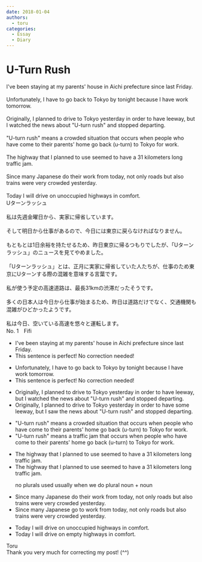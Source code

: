 ```yaml
---
date: 2018-01-04
authors:
  - toru
categories:
  - Essay
  - Diary
---
```


<h1 id="subject_show">U-Turn Rush</h1>
<div class="date" hidden>Jan 4, 2018 13:50</div>
<div id="post"><div id="body_show_ori">
I've been staying at my parents' house in Aichi prefecture since last Friday.<br/><br/>Unfortunately, I have to go back to Tokyo by tonight because I have work tomorrow.<br/><br/>Originally, I planned to drive to Tokyo yesterday in order to have leeway, but I watched the news about "U-turn rush" and stopped departing.<br/><br/>"U-turn rush" means a crowded situation that occurs when people who have come to their parents' home go back (u-turn) to Tokyo for work.<br/><br/>The highway that I planned to use seemed to have a 31 kilometers long traffic jam.<br/><br/>Since many Japanese do their work from today, not only roads but also trains were very crowded yesterday.<br/><br/>Today I will drive on unoccupied highways in comfort.
</div></div>

<!-- more -->

<div id="post_ja"><div id="body_show_mo">
Uターンラッシュ<br/><br/>私は先週金曜日から、実家に帰省しています。<br/><br/>そして明日から仕事があるので、今日には東京に戻らなければなりません。<br/><br/>もともとは1日余裕を持たせるため、昨日東京に帰るつもりでしたが、「Uターンラッシュ」のニュースを見てやめました。<br/><br/>「Uターンラッシュ」とは、正月に実家に帰省していた人たちが、仕事のため東京にUターンする際の混雑を意味する言葉です。<br/><br/>私が使う予定の高速道路は、最長31kmの渋滞だったそうです。<br/><br/>多くの日本人は今日から仕事が始まるため、昨日は道路だけでなく、交通機関も混雑がひどかったようです。<br/><br/>私は今日、空いている高速を悠々と運転します。
</div></div>
<div id="block"><div class="first_name"> No. 1　<span class="just_name">Fifi</span></div><div id="block2">
<ul class="correction_field">
<li class="incorrect">I've been staying at my parents' house in Aichi prefecture since last Friday.</li>
<li class="corrected perfect">This sentence is perfect! No correction needed!</li>
</ul>
<ul class="correction_field">
<li class="incorrect">Unfortunately, I have to go back to Tokyo by tonight because I have work tomorrow.</li>
<li class="corrected perfect">This sentence is perfect! No correction needed!</li>
</ul>
<ul class="correction_field">
<li class="incorrect">Originally, I planned to drive to Tokyo yesterday in order to have leeway, but I watched the news about "U-turn rush" and stopped departing.</li>
<li class="corrected correct">
Originally, I planned to drive to Tokyo yesterday in order to have <span class="f_red">some </span>leeway, but I <span class="f_blue">saw </span>the news about "U-turn rush" and stopped departing.
</li>
</ul>
<ul class="correction_field">
<li class="incorrect">"U-turn rush" means a crowded situation that occurs when people who have come to their parents' home go back (u-turn) to Tokyo for work.</li>
<li class="corrected correct">
"U-turn rush" means a <span class="f_blue">traffic jam</span> that occurs when people who have come to their parents' home go back (u-turn) to Tokyo for work.
</li>
</ul>
<ul class="correction_field">
<li class="incorrect">The highway that I planned to use seemed to have a 31 kilometers long traffic jam.</li>
<li class="corrected correct">
The highway that I planned to use seemed to have a 31 kilometer<span class="f_red"><span class="sline">s</span></span> long traffic jam.
<p class="correction_comment">no plurals used usually when we do plural noun + noun</p>
</li>
</ul>
<ul class="correction_field">
<li class="incorrect">Since many Japanese do their work from today, not only roads but also trains were very crowded yesterday.</li>
<li class="corrected correct">
Since many Japanese <span class="f_blue">go to </span>work from today, not only roads but also trains were very crowded yesterday.
</li>
</ul>
<ul class="correction_field">
<li class="incorrect">Today I will drive on unoccupied highways in comfort.</li>
<li class="corrected correct">
Today I will drive on <span class="f_blue">empty</span> highways in comfort.
</li>
</ul>
</div><div class="name"><span class="just_name">Toru</span><br>
Thank you very much for correcting my post! (^^)
</div>
</div>
